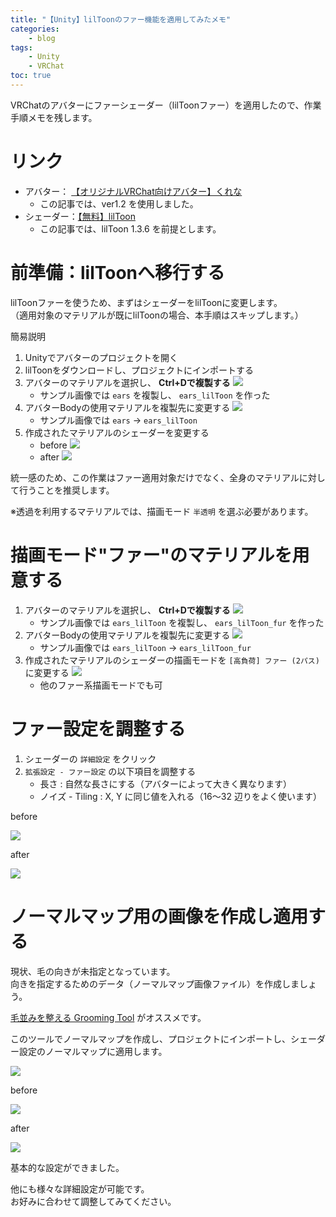 ```yaml
---
title: "【Unity】lilToonのファー機能を適用してみたメモ"
categories:
    - blog
tags:
    - Unity
    - VRChat
toc: true
---
```


VRChatのアバターにファーシェーダー（lilToonファー）を適用したので、作業手順メモを残します。

# リンク

* アバター： [【オリジナルVRChat向けアバター】くれな](https://booth.pm/ja/items/2068711)
    * この記事では、ver1.2 を使用しました。
* シェーダー：[【無料】lilToon](https://booth.pm/ja/items/3087170)
    * この記事では、lilToon 1.3.6 を前提とします。

# 前準備：lilToonへ移行する

lilToonファーを使うため、まずはシェーダーをlilToonに変更します。  
（適用対象のマテリアルが既にlilToonの場合、本手順はスキップします。）

簡易説明

1. Unityでアバターのプロジェクトを開く
1. lilToonをダウンロードし、プロジェクトにインポートする
1. アバターのマテリアルを選択し、 **Ctrl+Dで複製する**
![](/assets/2022/2022-11-02-liltoon-fur/material_ears_lilToon.jpg)
    * サンプル画像では `ears` を複製し、 `ears_lilToon` を作った
1. アバターBodyの使用マテリアルを複製先に変更する
![](/assets/2022/2022-11-02-liltoon-fur/change_material.png)
    * サンプル画像では `ears` → `ears_lilToon`
1. 作成されたマテリアルのシェーダーを変更する
    * before
    ![](/assets/2022/2022-11-02-liltoon-fur/shader_before.png)
    * after
    ![](/assets/2022/2022-11-02-liltoon-fur/shader_after.png)

統一感のため、この作業はファー適用対象だけでなく、全身のマテリアルに対して行うことを推奨します。  

※透過を利用するマテリアルでは、描画モード `半透明` を選ぶ必要があります。

# 描画モード"ファー"のマテリアルを用意する

1. アバターのマテリアルを選択し、 **Ctrl+Dで複製する**
![](/assets/2022/2022-11-02-liltoon-fur/material_ears_lilToon_fur.png)
    * サンプル画像では `ears_lilToon` を複製し、 `ears_lilToon_fur` を作った
1. アバターBodyの使用マテリアルを複製先に変更する
![](/assets/2022/2022-11-02-liltoon-fur/change_material_fur.png)
    * サンプル画像では `ears_lilToon` → `ears_lilToon_fur`
1. 作成されたマテリアルのシェーダーの描画モードを `[高負荷] ファー (2パス)` に変更する
![](/assets/2022/2022-11-02-liltoon-fur/render_mode_fur.png)
    * 他のファー系描画モードでも可

# ファー設定を調整する

1. シェーダーの `詳細設定` をクリック
1. `拡張設定 - ファー設定` の以下項目を調整する
    * 長さ : 自然な長さにする（アバターによって大きく異なります）
    * ノイズ - Tiling : X, Y に同じ値を入れる（16～32 辺りをよく使います）

before

![](/assets/2022/2022-11-02-liltoon-fur/fur_shader_before.jpg)

after

![](/assets/2022/2022-11-02-liltoon-fur/fur_shader_after.jpg)

# ノーマルマップ用の画像を作成し適用する

現状、毛の向きが未指定となっています。  
向きを指定するためのデータ（ノーマルマップ画像ファイル）を作成しましょう。

[毛並みを整える Grooming Tool](https://booth.pm/ja/items/3009310) がオススメです。

このツールでノーマルマップを作成し、プロジェクトにインポートし、シェーダー設定のノーマルマップに適用します。

![](/assets/2022/2022-11-02-liltoon-fur/normalmap_applied.jpeg)

before

![](/assets/2022/2022-11-02-liltoon-fur/fur_shader_after.jpg)

after

![](/assets/2022/2022-11-02-liltoon-fur/fur_shader_normalmap.jpg)

基本的な設定ができました。

他にも様々な詳細設定が可能です。  
お好みに合わせて調整してみてください。
